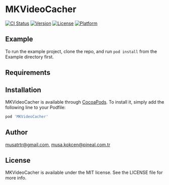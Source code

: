 # MKVideoCacher

[![CI Status](https://img.shields.io/travis/musatrtr@gmail.com/MKVideoCacher.svg?style=flat)](https://travis-ci.org/musatrtr@gmail.com/MKVideoCacher)
[![Version](https://img.shields.io/cocoapods/v/MKVideoCacher.svg?style=flat)](https://cocoapods.org/pods/MKVideoCacher)
[![License](https://img.shields.io/cocoapods/l/MKVideoCacher.svg?style=flat)](https://cocoapods.org/pods/MKVideoCacher)
[![Platform](https://img.shields.io/cocoapods/p/MKVideoCacher.svg?style=flat)](https://cocoapods.org/pods/MKVideoCacher)

## Example

To run the example project, clone the repo, and run `pod install` from the Example directory first.

## Requirements

## Installation

MKVideoCacher is available through [CocoaPods](https://cocoapods.org). To install
it, simply add the following line to your Podfile:

```ruby
pod 'MKVideoCacher'
```

## Author

musatrtr@gmail.com, musa.kokcen@pineal.com.tr

## License

MKVideoCacher is available under the MIT license. See the LICENSE file for more info.
